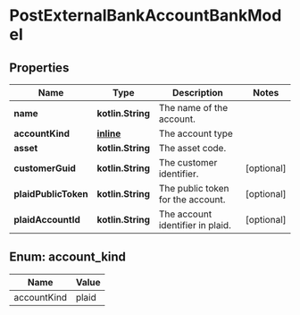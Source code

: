 
# PostExternalBankAccountBankModel

## Properties
Name | Type | Description | Notes
------------ | ------------- | ------------- | -------------
**name** | **kotlin.String** | The name of the account. | 
**accountKind** | [**inline**](#AccountKind) | The account type | 
**asset** | **kotlin.String** | The asset code. | 
**customerGuid** | **kotlin.String** | The customer identifier. |  [optional]
**plaidPublicToken** | **kotlin.String** | The public token for the account. |  [optional]
**plaidAccountId** | **kotlin.String** | The account identifier in plaid. |  [optional]


<a name="AccountKind"></a>
## Enum: account_kind
Name | Value
---- | -----
accountKind | plaid



